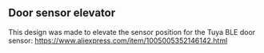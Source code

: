 ## Door sensor elevator

This design was made to elevate the sensor position for the Tuya BLE door sensor: https://www.aliexpress.com/item/1005005352146142.html
